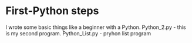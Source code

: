 # First-Python steps
I wrote some basic things like a beginner with a Python.
Python_2.py - this is my second program.
Python_List.py - pryhon list program

